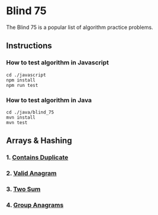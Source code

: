# Blind 75
The Blind 75 is a popular list of algorithm practice problems. 

## Instructions
### How to test algorithm in Javascript
```
cd ./javascript
npm install
npm run test
```
### How to test algorithm in Java
```
cd ./java/blind_75
mvn install
mvn test
```

## Arrays & Hashing
### 1. [Contains Duplicate](https://leetcode.com/problems/contains-duplicate/description/)
### 2. [Valid Anagram](https://leetcode.com/problems/valid-anagram/description/)
### 3. [Two Sum](https://leetcode.com/problems/two-sum/)
### 4. [Group Anagrams](https://leetcode.com/problems/group-anagrams/)
